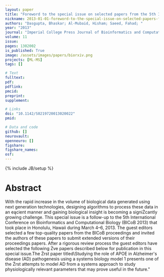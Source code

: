 ```yaml
---
layout: paper
title: "Foreword to the special issue on selected papers from the 5th International Conference on Bioinformatics and Computational Biology (BICoB 2013)"
nickname: 2013-01-01-foreword-to-the-special-issue-on-selected-papers-from-the-5th-international-conference-on-bioinformatics-and-computational-biology-bicob-2013
authors: "Dasgupta, Bhaskar; Al-Mubaid, Hisham; Saeed, Fahad; "
year: "2013"
journal: "Imperial College Press Journal of Bioinformatics and Computational Biology"
volume: 11
issue:
pages: 1302002
is_published: True
image: /assets/images/papers/biorxiv.png
projects: [ML-MS]
tags: []

# Text
fulltext:
pdf:
pdflink:
pmcid:
preprint: 
supplement:

# Links
doi: "10.1142/S0219720013020022"
pmid:

# Data and code
github: []
neurovault:
openneuro: []
figshare:
figshare_names:
osf:
---
```

{% include JB/setup %}

# Abstract

With the rapid increase in the volume of biological data generated using next generation technologies, designing algorithms to process these data in an eącient manner and gaining biological insight is becoming a signiŻcantly growing challenge. This special issue is a follow-up to the 5th International Conference on Bioinformatics and Computational Biology (BICoB 2013) that took place in Honolulu, Hawaii during March 4–6, 2013. The guest editors selected a few top-quality papers from the BICoB proceedings and invited the authors of these papers to submit extended versions of their proceedings papers. After a rigorous review process the guest editors have selected the following Żve papers described below for publication in this special issue.The Żrst paper titled\Studying the role of APOE in Alzheimer's disease (AD) pathogenesis using a systems biology model 1 presents one of the Żrst attempts to model AD from a systems approach to study physiologically relevant parameters that may prove useful in the future."
